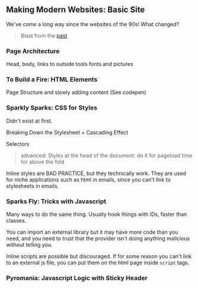 ## Making Modern Websites: Basic Site

We've come a long way since the websites of the 90s! What changed?
> Blast from the [past](http://retrosite.ninja/)

### Page Architecture

Head, body, links to outside tools fonts and pictures

### To Build a Fire: HTML Elements

Page Structure and slowly adding content (See codepen)

### Sparkly Sparks: CSS for Styles

Didn't exist at first. 

Breaking Down the Stylesheet + Cascading Effect

Selectors

> advanced: Styles at the head of the document: do it for pageload time for above the fold

Inline styles are BAD PRACTICE, but they technically work. They are used for niche applications such as html in emails, since you can't link to stylesheets in emails.

### Sparks Fly: Tricks with Javascript

Many ways to do the same thing. Usually hook things with IDs, faster than classes.

You can import an external library but it may have more code than you need, and you need to trust that the provider isn't doing anything malicious without telling you.


Inline scripts are possible but discouraged. If for some reason you can't link to an external js file, you can put them on the html page inside `script` tags.



### Pyromania: Javascript Logic with Sticky Header